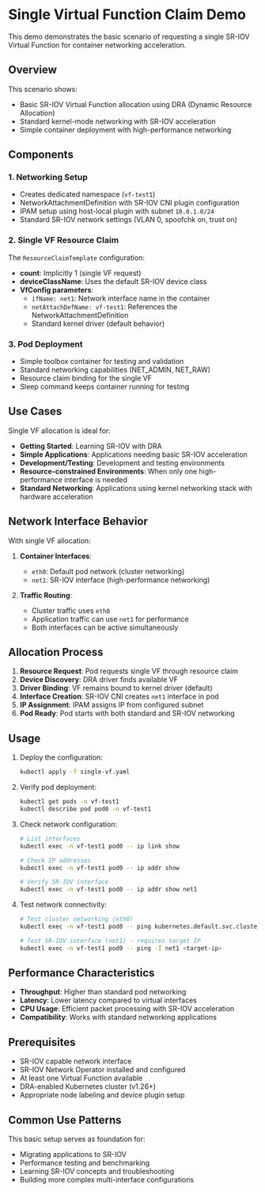 # Single Virtual Function Claim Demo

This demo demonstrates the basic scenario of requesting a single SR-IOV Virtual Function for container networking acceleration.

## Overview

This scenario shows:
- Basic SR-IOV Virtual Function allocation using DRA (Dynamic Resource Allocation)
- Standard kernel-mode networking with SR-IOV acceleration
- Simple container deployment with high-performance networking

## Components

### 1. Networking Setup
- Creates dedicated namespace (`vf-test1`)
- NetworkAttachmentDefinition with SR-IOV CNI plugin configuration
- IPAM setup using host-local plugin with subnet `10.0.1.0/24`
- Standard SR-IOV network settings (VLAN 0, spoofchk on, trust on)

### 2. Single VF Resource Claim
The `ResourceClaimTemplate` configuration:
- **count**: Implicitly 1 (single VF request)
- **deviceClassName**: Uses the default SR-IOV device class
- **VfConfig parameters**:
  - `ifName: net1`: Network interface name in the container
  - `netAttachDefName: vf-test1`: References the NetworkAttachmentDefinition
  - Standard kernel driver (default behavior)

### 3. Pod Deployment
- Simple toolbox container for testing and validation
- Standard networking capabilities (NET_ADMIN, NET_RAW)
- Resource claim binding for the single VF
- Sleep command keeps container running for testing

## Use Cases

Single VF allocation is ideal for:
- **Getting Started**: Learning SR-IOV with DRA
- **Simple Applications**: Applications needing basic SR-IOV acceleration
- **Development/Testing**: Development and testing environments
- **Resource-constrained Environments**: When only one high-performance interface is needed
- **Standard Networking**: Applications using kernel networking stack with hardware acceleration

## Network Interface Behavior

With single VF allocation:
1. **Container Interfaces**:
   - `eth0`: Default pod network (cluster networking)
   - `net1`: SR-IOV interface (high-performance networking)

2. **Traffic Routing**:
   - Cluster traffic uses `eth0`
   - Application traffic can use `net1` for performance
   - Both interfaces can be active simultaneously

## Allocation Process

1. **Resource Request**: Pod requests single VF through resource claim
2. **Device Discovery**: DRA driver finds available VF
3. **Driver Binding**: VF remains bound to kernel driver (default)
4. **Interface Creation**: SR-IOV CNI creates `net1` interface in pod
5. **IP Assignment**: IPAM assigns IP from configured subnet
6. **Pod Ready**: Pod starts with both standard and SR-IOV networking

## Usage

1. Deploy the configuration:
   ```bash
   kubectl apply -f single-vf.yaml
   ```

2. Verify pod deployment:
   ```bash
   kubectl get pods -n vf-test1
   kubectl describe pod pod0 -n vf-test1
   ```

3. Check network configuration:
   ```bash
   # List interfaces
   kubectl exec -n vf-test1 pod0 -- ip link show
   
   # Check IP addresses
   kubectl exec -n vf-test1 pod0 -- ip addr show
   
   # Verify SR-IOV interface
   kubectl exec -n vf-test1 pod0 -- ip addr show net1
   ```

4. Test network connectivity:
   ```bash
   # Test cluster networking (eth0)
   kubectl exec -n vf-test1 pod0 -- ping kubernetes.default.svc.cluster.local
   
   # Test SR-IOV interface (net1) - requires target IP
   kubectl exec -n vf-test1 pod0 -- ping -I net1 <target-ip>
   ```

## Performance Characteristics

- **Throughput**: Higher than standard pod networking
- **Latency**: Lower latency compared to virtual interfaces
- **CPU Usage**: Efficient packet processing with SR-IOV acceleration
- **Compatibility**: Works with standard networking applications

## Prerequisites

- SR-IOV capable network interface
- SR-IOV Network Operator installed and configured
- At least one Virtual Function available
- DRA-enabled Kubernetes cluster (v1.26+)
- Appropriate node labeling and device plugin setup

## Common Use Patterns

This basic setup serves as foundation for:
- Migrating applications to SR-IOV
- Performance testing and benchmarking
- Learning SR-IOV concepts and troubleshooting
- Building more complex multi-interface configurations
